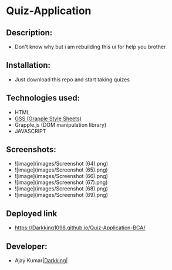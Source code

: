# Quiz-Application

## Description:
* Don't know why but i am rebuilding this ui for help you brother

## Installation:
* Just download this repo and start taking quizes

## Technologies used:
  * HTML
  * [GSS (Grapple Style Sheets)](https://Darkking1098.github.io/GSS)
  * Grapple.js (DOM manipulation library)
  * JAVASCRIPT

## Screenshots:
* ![image](images/Screenshot (64).png)
* ![image](images/Screenshot (65).png)
* ![image](images/Screenshot (66).png)
* ![image](images/Screenshot (67).png)
* ![image](images/Screenshot (68).png)
* ![image](images/Screenshot (69).png)

## Deployed link
* https://Darkking1098.github.io/Quiz-Application-BCA/

## Developer:
* Ajay Kumar|[Darkking](https://github.com/Darkking1098)|
